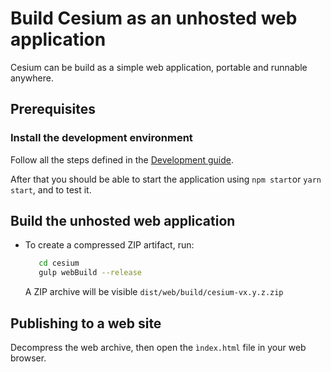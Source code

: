 # Build Cesium as an unhosted web application

Cesium can be build as a simple web application, portable and runnable anywhere.

## Prerequisites

### Install the development environment

Follow all the steps defined in the [Development guide](./development_guide.md).

After that you should be able to start the application using `npm start`or `yarn start`, and to test it.

## Build the unhosted web application


- To create a compressed ZIP artifact, run:
  ```bash
     cd cesium
     gulp webBuild --release
  ```
  
  A ZIP archive will be visible `dist/web/build/cesium-vx.y.z.zip`

## Publishing to a web site 

Decompress the web archive, then open the `ìndex.html` file in your web browser.